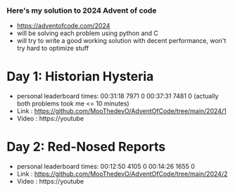 ### Here's my solution to 2024 Advent of code

- https://adventofcode.com/2024
- will be solving each problem using python and C 
- will try to write a good working solution with decent performance, won't try hard to optimize stuff

# Day 1: Historian Hysteria 
- personal leaderboard times: 00:31:18  7971      0   00:37:31  7481      0 (actually both problems took me <= 10 minutes)
- Link : https://github.com/MooThedevO/AdventOfCode/tree/main/2024/1
- Video : https://youtube

# Day 2: Red-Nosed Reports 
- personal leaderboard times: 00:12:50  4105      0   00:14:26  1655      0
- Link : https://github.com/MooThedevO/AdventOfCode/tree/main/2024/2
- Video : https://youtube
